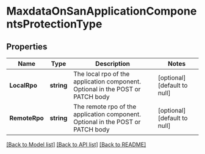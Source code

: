 # MaxdataOnSanApplicationComponentsProtectionType

## Properties
Name | Type | Description | Notes
------------ | ------------- | ------------- | -------------
**LocalRpo** | **string** | The local rpo of the application component. Optional in the POST or PATCH body | [optional] [default to null]
**RemoteRpo** | **string** | The remote rpo of the application component. Optional in the POST or PATCH body | [optional] [default to null]

[[Back to Model list]](../README.md#documentation-for-models) [[Back to API list]](../README.md#documentation-for-api-endpoints) [[Back to README]](../README.md)


